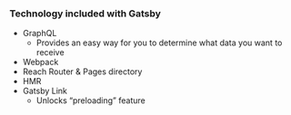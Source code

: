 ### Technology included with Gatsby

- GraphQL
  - Provides an easy way for you to determine what data you want to receive
- Webpack
- Reach Router & Pages directory
- HMR
- Gatsby Link
  - Unlocks “preloading” feature
